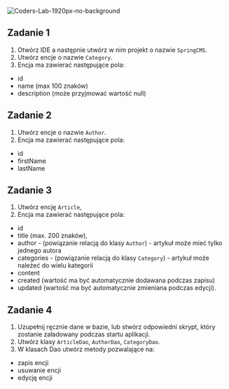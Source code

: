 ![Coders-Lab-1920px-no-background](https://user-images.githubusercontent.com/30623667/104709387-2b7ac180-571f-11eb-9b94-517aa6d501c9.png)



## Zadanie 1

1. Otwórz IDE a następnie utwórz w nim projekt o nazwie `SpringCMS`.
2. Utwórz encje o nazwie `Category`.
3. Encja ma zawierać następujące pola:
- id 
- name (max 100 znaków)
- description (może przyjmować wartość null)


## Zadanie 2

1. Utwórz encje o nazwie `Author`.
2. Encja ma zawierać następujące pola:
- id 
- firstName
- lastName


## Zadanie 3

1. Utwórz encję `Article`,
2. Encja ma zawierać następujące pola:
- id 
- title (max. 200 znaków),
- author - (powiązanie relacją do klasy `Author`) - artykuł może mieć tylko jednego autora
- categories - (powiązanie relacją do klasy `Category`) - artykuł może należeć do wielu kategorii
- content
- created (wartość ma być automatycznie dodawana podczas zapisu)
- updated (wartość ma być automatycznie zmieniana podczas edycji).


## Zadanie 4

1. Uzupełnij ręcznie dane w bazie, lub stwórz odpowiedni skrypt, który zostanie załadowany podczas startu aplikacji.
2. Utwórz klasy `ArticleDao`, `AuthorDao`, `CategoryDao`.
3. W klasach Dao utwórz metody pozwalające na:
- zapis encji
- usuwanie encji
- edycję encji

